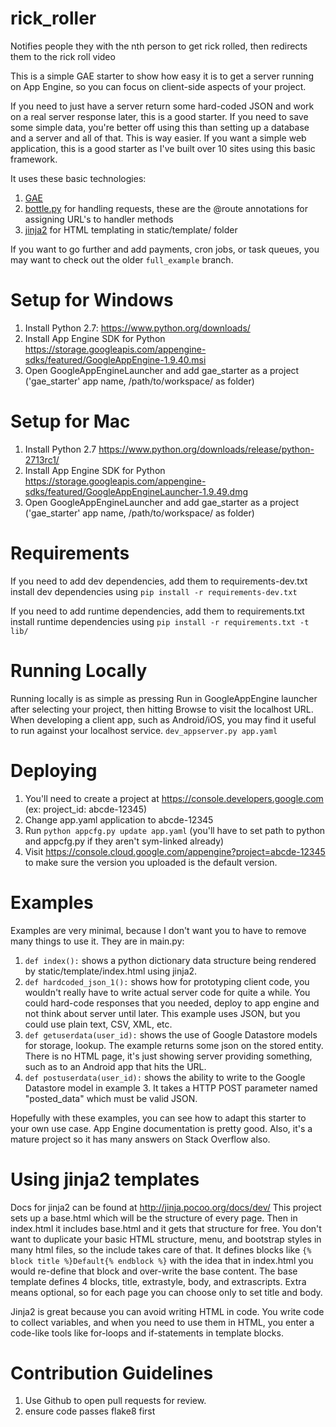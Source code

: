 # rick_roller
Notifies people they with the nth person to get rick rolled, then redirects them to the rick roll video


This is a simple GAE starter to show how easy it is to get a server running on App Engine, so you can focus on client-side aspects of your project.

If you need to just have a server return some hard-coded JSON and work on a real server response later, this is a good starter.
If you need to save some simple data, you're better off using this than setting up a database and a server and all of that.  This is way easier.
If you want a simple web application, this is a good starter as I've built over 10 sites using this basic framework.

It uses these basic technologies:

1. [GAE](https://developers.google.com/appengine/)
2. [bottle.py](http://bottlepy.org/) for handling requests, these are the @route annotations for assigning URL's to handler methods
3. [jinja2](http://jinja.pocoo.org/docs/dev/) for HTML templating in static/template/ folder

If you want to go further and add payments, cron jobs, or task queues, you may want to check out the older `full_example` branch.

Setup for Windows
============
1. Install Python 2.7: https://www.python.org/downloads/
2. Install App Engine SDK for Python https://storage.googleapis.com/appengine-sdks/featured/GoogleAppEngine-1.9.40.msi
3. Open GoogleAppEngineLauncher and add gae_starter as a project ('gae_starter' app name, /path/to/workspace/ as folder)

Setup for Mac
============
1. Install Python 2.7 https://www.python.org/downloads/release/python-2713rc1/
2. Install App Engine SDK for Python https://storage.googleapis.com/appengine-sdks/featured/GoogleAppEngineLauncher-1.9.49.dmg
3. Open GoogleAppEngineLauncher and add gae_starter as a project ('gae_starter' app name, /path/to/workspace/ as folder)

Requirements
============
If you need to add dev dependencies, add them to requirements-dev.txt
install dev dependencies using `pip install -r requirements-dev.txt`

If you need to add runtime dependencies, add them to requirements.txt
install runtime dependencies using `pip install -r requirements.txt -t lib/`

Running Locally
============
Running locally is as simple as pressing Run in GoogleAppEngine launcher after selecting your project, then hitting
 Browse to visit the localhost URL.  When developing
 a client app, such as Android/iOS, you may find it useful to run against your localhost service.
 ```dev_appserver.py app.yaml```

Deploying
============
1. You'll need to create a project at https://console.developers.google.com (ex: project_id: abcde-12345)
2. Change app.yaml application to abcde-12345
3. Run `python appcfg.py update app.yaml` (you'll have to set path to python and appcfg.py if they aren't sym-linked already)
4. Visit https://console.cloud.google.com/appengine?project=abcde-12345 to make sure the version you uploaded is the default version.

Examples
=======
Examples are very minimal, because I don't want you to have to remove many things to use it.  They are in main.py:
1. `def index():` shows a python dictionary data structure being rendered by static/template/index.html using jinja2.
2. `def hardcoded_json_1():` shows how for prototyping client code, you wouldn't really have to write actual server code
 for quite a while.  You could hard-code responses that you needed, deploy to app engine and not think about server until later.
 This example uses JSON, but you could use plain text, CSV, XML, etc.
3. `def getuserdata(user_id):` shows the use of Google Datastore models for storage, lookup.  The example returns some json on
 the stored entity.  There is no HTML page, it's just showing server providing something, such as to an Android app that hits the URL.
4. `def postuserdata(user_id):` shows the ability to write to the Google Datastore model in example 3.  It takes a HTTP POST parameter named
 "posted_data" which must be valid JSON.

Hopefully with these examples, you can see how to adapt this starter to your own use case.  App Engine documentation is pretty good.
Also, it's a mature project so it has many answers on Stack Overflow also.

Using jinja2 templates
=======
Docs for jinja2 can be found at http://jinja.pocoo.org/docs/dev/
This project sets up a base.html which will be the structure of every page.  Then in index.html it includes base.html and it gets
that structure for free.  You don't want to duplicate your basic HTML structure, menu, and bootstrap styles in many html files, so the
include takes care of that.
It defines blocks like `{% block title %}Default{% endblock %}` with the idea that in index.html you would re-define that block and over-write
the base content.  The base template defines 4 blocks, title, extrastyle, body, and extrascripts.  Extra means optional, so for each page you
can choose only to set title and body.

Jinja2 is great because you can avoid writing HTML in code.
 You write code to collect variables, and when you need to use them in HTML,
 you enter a code-like tools like for-loops and if-statements in template blocks.

Contribution Guidelines
=======
1. Use Github to open pull requests for review.
2. ensure code passes flake8 first
